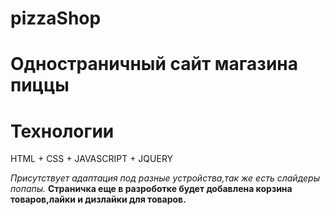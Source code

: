 # pizzaShop
<h1>Одностраничный сайт магазина пиццы</h1>

# Технологии
<p>HTML + CSS + JAVASCRIPT + JQUERY</p>
<i>Присутствует адаптация под разные устройства,так же есть слайдеры попапы.</i>
<b>Страничка еще в разроботке будет добавлена корзина товаров,лайки и дизлайки для товаров.</b>
